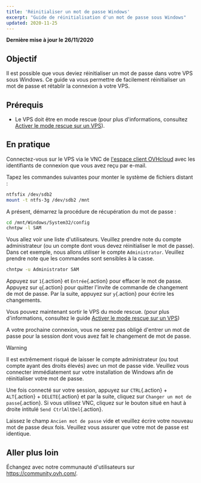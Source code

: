 ```yaml
---
title: 'Réinitialiser un mot de passe Windows'
excerpt: "Guide de réinitialisation d'un mot de passe sous Windows"
updated: 2020-11-25
---
```


**Dernière mise à jour le 26/11/2020**

## Objectif

Il est possible que vous deviez réinitialiser un mot de passe dans votre VPS sous Windows. Ce guide va vous permettre de facilement réinitialiser un mot de passe et rétablir la connexion à votre VPS.

## Prérequis

- Le VPS doit être en mode rescue (pour plus d'informations, consultez [Activer le mode rescue sur un VPS](/pages/cloud/vps/rescue)).

## En pratique

Connectez-vous sur le VPS via le VNC de [l'espace client OVHcloud](https://ca.ovh.com/auth/?action=gotomanager&from=https://www.ovh.com/ca/fr/&ovhSubsidiary=qc) avec les identifiants de connexion que vous avez reçu par e-mail.

Tapez les commandes suivantes pour monter le système de fichiers distant :

```sh
ntfsfix /dev/sdb2
mount -t ntfs-3g /dev/sdb2 /mnt
```

A présent, démarrez la procédure de récupération du mot de passe :

```sh
cd /mnt/Windows/System32/config
chntpw -l SAM
```

Vous allez voir une liste d'utilisateurs. Veuillez prendre note du compte administrateur (ou un compte dont vous devez réinitialiser le mot de passe). Dans cet exemple, nous allons utiliser le compte `Administrator`. Veuillez prendre note que les commandes sont sensibles à la casse.

```sh
chntpw -u Administrator SAM
```

Appuyez sur `1`{.action} et `Entrée`{.action} pour effacer le mot de passe. Appuyez sur `q`{.action} pour quitter l'invite de commande de changement de mot de passe. Par la suite, appuyez sur `y`{.action} pour écrire les changements.

Vous pouvez maintenant sortir le VPS du mode rescue. (pour plus d'informations, consultez le guide [Activer le mode rescue sur un VPS](/pages/cloud/vps/rescue))

A votre prochaine connexion, vous ne serez pas obligé d'entrer un mot de passe pour la session dont vous avez fait le changement de mot de passe.

> [!warning]
>
> Il est extrêmement risqué de laisser le compte administrateur (ou tout compte ayant des droits élevés) avec un mot de passe vide. Veuillez vous connecter immédiatement sur votre installation de Windows afin de réinitialiser votre mot de passe.
> 

Une fois connecté sur votre session, appuyez sur `CTRL`{.action} + `ALT`{.action} + `DELETE`{.action} et par la suite, cliquez sur `Changer un mot de passe`{.action}. Si vous utilisez VNC, cliquez sur le bouton situé en haut à droite intitulé `Send CtrlAltDel`{.action}.

Laissez le champ `Ancien mot de passe` vide et veuillez écrire votre nouveau mot de passe deux fois. Veuillez vous assurer que votre mot de passe est identique.

## Aller plus loin

Échangez avec notre communauté d'utilisateurs sur <https://community.ovh.com/>.
